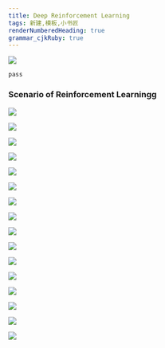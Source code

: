 ```yaml
---
title: Deep Reinforcement Learning
tags: 新建,模板,小书匠
renderNumberedHeading: true
grammar_cjkRuby: true
---
```



![](./images/1582637628269.png)
```
pass
```

### Scenario of Reinforcement Learningg

![](./images/1582637656988.png)

![](./images/1582637685875.png)


![](./images/1582637718192.png)

![](./images/1582637745914.png)


![](./images/1582637778722.png)


![](./images/1582637806927.png)


![](./images/1582637829038.png)

![](./images/1582637871126.png)


![](./images/1582637898608.png)


![](./images/1582637920212.png)


![](./images/1582637949944.png)


![](./images/1582637979993.png)


![](./images/1582638007864.png)


![](./images/1582638035990.png)



![](./images/1582638063359.png)



![](./images/1582638095292.png)


